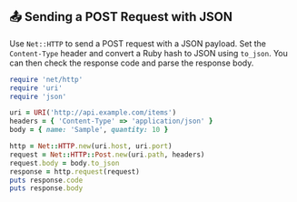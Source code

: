 ## 📤 Sending a POST Request with JSON

Use `Net::HTTP` to send a POST request with a JSON payload. Set the `Content-Type` header and convert a Ruby hash to JSON using `to_json`. You can then check the response code and parse the response body.

```ruby
require 'net/http'
require 'uri'
require 'json'

uri = URI('http://api.example.com/items')
headers = { 'Content-Type' => 'application/json' }
body = { name: 'Sample', quantity: 10 }

http = Net::HTTP.new(uri.host, uri.port)
request = Net::HTTP::Post.new(uri.path, headers)
request.body = body.to_json
response = http.request(request)
puts response.code
puts response.body
```